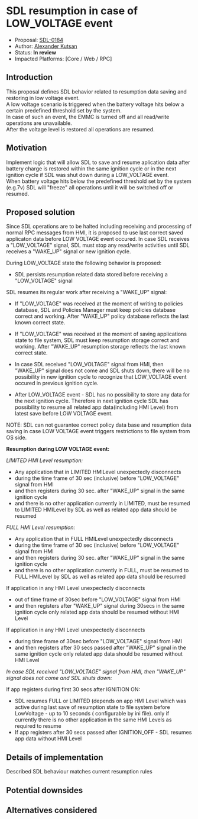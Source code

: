 # SDL resumption in case of LOW_VOLTAGE event

* Proposal: [SDL-0184](184-Resumption-during-Low-Voltage.md)
* Author: [Alexander Kutsan](https://github.com/LuxoftAKutsan)
* Status: **In review**
* Impacted Platforms: [Core / Web / RPC]

## Introduction

This proposal defines SDL behavior related to resumption data saving and restoring in low voltage event.  
A low voltage scenario is triggered when the battery voltage hits below a certain predefined threshold set by the system.  
In case of such an event, the EMMC is turned off and all read/write operations are unavailable.  
After the voltage level is restored all operations are resumed.

## Motivation

Implement logic that will allow SDL to save and resume aplication data after battery charge is restored within the same ignition cycle or in the next ignition cycle if SDL was shut down during a LOW_VOLTAGE event.  
When battery voltage hits below the predefined threshold set by the system (e.g.7v) SDL will "freeze" all operations until it will be switched off or resumed.

## Proposed solution

Since SDL operations are to be halted including receiving and processing of normal RPC messages from HMI, it is proposed to use last correct saved applicaton data before LOW VOLTAGE event occured. 
In case SDL receives a "LOW_VOLTAGE" signal, SDL must stop any read/write activities until SDL receives a "WAKE_UP" signal or new ignition cycle.  

During LOW_VOLTAGE state the following behavior is proposed:
* SDL persists resumption related data stored before receiving a "LOW_VOLTAGE" signal

SDL resumes its regular work after receiving a "WAKE_UP" signal:
* If "LOW_VOLTAGE" was received at the moment of writing to policies database, SDL and Policies Manager must keep policies database correct and working. After "WAKE_UP" policy database reflects the last known correct state.
* If "LOW_VOLTAGE" was received at the moment of saving applications state to file system, SDL must keep resumption storage correct and working. After "WAKE_UP" resumption storage reflects the last known correct state.

* In case SDL received "LOW_VOLTAGE" signal from HMI, then "WAKE_UP" signal does not come and SDL shuts down, 
  there will be no possibility in new ignition cycle to recognize that LOW_VOLTAGE event occured in previous ignition cycle. 
* After LOW_VOLTAGE event - SDL has no possibility to store any data for the next ignition cycle.
  Therefore in next ignition cycle SDL has possibility to resume all related app data(including HMI Level) from latest save 
  before LOW VOLTAGE event.

NOTE: SDL can not guarantee correct policy data base and resumption data saving in case LOW VOLTAGE event triggers restrictions to file system from OS side.

**Resumption during LOW VOLTAGE event:** 

*LIMITED HMI Level resumption:*
 
- Any application that in LIMITED HMILevel unexpectedly disconnects 
- during the time frame of 30 sec (inclusive) before "LOW_VOLTAGE" signal from HMI
- and then registers during 30 sec. after "WAKE_UP" signal in the same ignition cycle
- and there is no other application currently in LIMITED,
  must be resumed to LIMITED HMILevel by SDL as well as related app data should be resumed
  
*FULL HMI Level resumption:*
 
- Any application that in FULL HMILevel unexpectedly disconnects 
- during the time frame of 30 sec (inclusive) before "LOW_VOLTAGE" signal from HMI
- and then registers during 30 sec. after "WAKE_UP" signal in the same ignition cycle
- and there is no other application currently in FULL,
  must be resumed to FULL HMILevel by SDL as well as related app data should be resumed
  
If application in any HMI Level unexpectedly disconnects 
- out of time frame of 30sec before "LOW_VOLTAGE" signal from HMI
- and then registers after "WAKE_UP" signal during 30secs in the same ignition cycle
  only related app data should be resumed without HMI Level
  
If application in any HMI Level unexpectedly disconnects 
- during time frame of 30sec before "LOW_VOLTAGE" signal from HMI
- and then registers after 30 secs passed after "WAKE_UP" signal in the same ignition cycle
  only related app data should be resumed without HMI Level
 
*In case SDL received "LOW_VOLTAGE" signal from HMI, then "WAKE_UP" signal does not come and SDL shuts down:*
  
  If app registers during first 30 secs after IGNITION ON: 
- SDL resumes FULL or LIMITED (depends on app HMI Level which was active during last save of 
  resumption state to file system before LowVoltage - up to 10 seconds ( configurable by ini file).
  only if currently there is no other application in the same HMI Levels as required to resume   
- If app registers after 30 secs passed after IGNITION_OFF - SDL resumes app data without HMI Level  


## Details of implementation  

Described SDL behaviour matches current resumption rules 

## Potential downsides  


## Alternatives considered  

 



